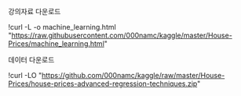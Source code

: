 
강의자료 다운로드  <br>

!curl -L -o machine_learning.html "https://raw.githubusercontent.com/000namc/kaggle/master/House-Prices/machine_learning.html"

데이터 다운로드 <br>

!curl -LO "https://github.com/000namc/kaggle/raw/master/House-Prices/house-prices-advanced-regression-techniques.zip"


